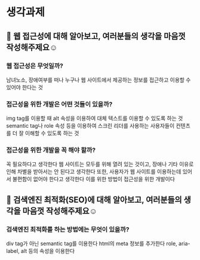 # 생각과제

## 🖤 웹 **접근성**에 대해 알아보고, 여러분들의 생각을 마음껏 작성해주제요☺️ 

### 웹 접근성은 무엇일까?
남녀노소, 장애여부를 떠나 누구나 웹 사이트에서 제공하는 정보를 접근하고 이용할 수 있어야 한다는 것

### 접근성을 위한 개발은 어떤 것들이 있을까?
img tag를 이용할 때 alt 속성을 이용하여 대체 텍스트를 이용할 수 있도록 하는 것
semantic tag나 role 속성 등을 이용하여 스크린 리더를 사용하는 사용자들이 컨텐츠를 더 잘 이해할 수 있도록 하는 것

### 접근성을 위한 개발을 꼭 해야 할까?
꼭 필요하다고 생각한다
웹 사이트는 모두를 위해 열려 있는 것이고, 장애나 기타 이유로 인해 차별을 받아서는 안 된다고 생각한다
또한, 사용자가 웹 사이트를 이용하는데 있어서 불편함이 없어야 한다고 생각한다
이를 위한 방법이 접근성을 위한 개발이다

## 🖤 검색엔진 최적화(SEO)에 대해 알아보고, 여러분들의 생각을 마음껏 작성해주제요☺️ 

### 검색엔진 최적화를 하는 방법에는 무엇이 있을까?
div tag가 아닌 semantic tag를 이용한다
html의 meta 정보를 추가한다
role, aria-label, alt 등의 속성을 이용한다